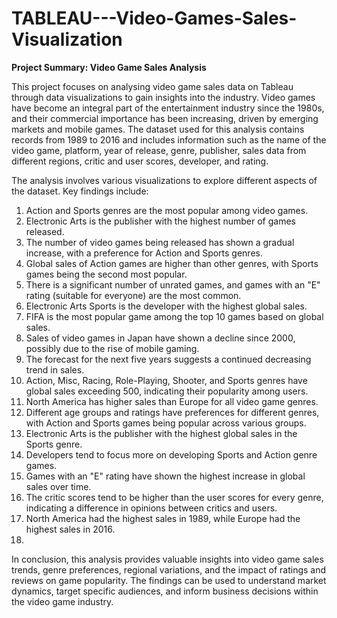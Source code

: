 # TABLEAU---Video-Games-Sales-Visualization
**Project Summary: Video Game Sales Analysis**

This project focuses on analysing video game sales data on Tableau through data visualizations to gain insights into the industry. Video games have become an integral part of the entertainment industry since the 1980s, and their commercial importance has been increasing, driven by emerging markets and mobile games. The dataset used for this analysis contains records from 1989 to 2016 and includes information such as the name of the video game, platform, year of release, genre, publisher, sales data from different regions, critic and user scores, developer, and rating.

The analysis involves various visualizations to explore different aspects of the dataset. Key findings include:

1.	Action and Sports genres are the most popular among video games.
2.	Electronic Arts is the publisher with the highest number of games released.
3.	The number of video games being released has shown a gradual increase, with a preference for Action and Sports genres.
4.	Global sales of Action games are higher than other genres, with Sports games being the second most popular.
5.	There is a significant number of unrated games, and games with an "E" rating (suitable for everyone) are the most common.
6.	Electronic Arts Sports is the developer with the highest global sales.
7.	FIFA is the most popular game among the top 10 games based on global sales.
8.	Sales of video games in Japan have shown a decline since 2000, possibly due to the rise of mobile gaming.
9.	The forecast for the next five years suggests a continued decreasing trend in sales.
10.	Action, Misc, Racing, Role-Playing, Shooter, and Sports genres have global sales exceeding 500, indicating their popularity among users.
11.	North America has higher sales than Europe for all video game genres.
12.	Different age groups and ratings have preferences for different genres, with Action and Sports games being popular across various groups.
13.	Electronic Arts is the publisher with the highest global sales in the Sports genre.
14.	Developers tend to focus more on developing Sports and Action genre games.
15.	Games with an "E" rating have shown the highest increase in global sales over time.
16.	The critic scores tend to be higher than the user scores for every genre, indicating a difference in opinions between critics and users.
17.	North America had the highest sales in 1989, while Europe had the highest sales in 2016.
18.	
In conclusion, this analysis provides valuable insights into video game sales trends, genre preferences, regional variations, and the impact of ratings and reviews on game popularity. The findings can be used to understand market dynamics, target specific audiences, and inform business decisions within the video game industry.

